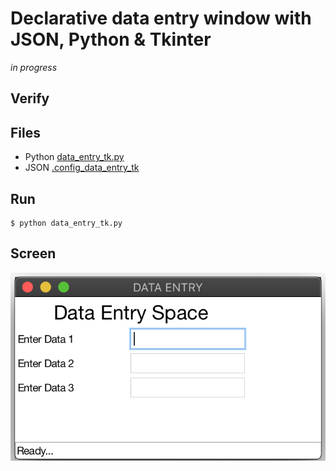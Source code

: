 # Declarative data entry window with JSON, Python & Tkinter
<i>in progress</i>

## Verify


## Files
* Python [data_entry_tk.py](data_entry_tk.py)
* JSON   [.config_data_entry_tk](.config_data_entry_tk)

## Run
```
$ python data_entry_tk.py
```

## Screen
<img src="https://github.com/realBjornRoden/unix/blob/master/gui/ScreenShot.png" /><br>
